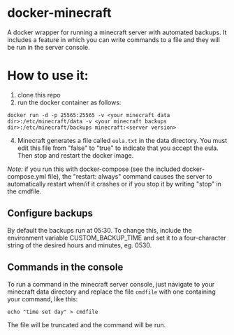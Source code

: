 # docker-minecraft
A docker wrapper for running a minecraft server with automated backups. It includes a feature in which you can write commands to a file and they will be run in the server console.

# How to use it:
1. clone this repo
2. run the docker container as follows:

`docker run -d -p 25565:25565 -v <your minecraft data dir>:/etc/minecraft/data -v <your minecraft backups dir>:/etc/minecraft/backups minecraft:<server version>`

4. Minecraft generates a file called `eula.txt` in the data directory.  You must edit this file from "false" to "true" to indicate that you accept the eula.  Then stop and restart the docker image.

*Note:* if you run this with docker-compose (see the included docker-compose.yml file), the "restart: always" command causes the server to automatically restart when/if it crashes or if you stop it by writing "stop" in the cmdfile.

## Configure backups
By default the backups run at 05:30.  To change this, include the environment variable CUSTOM_BACKUP_TIME and set it to a four-character string of the desired hours and minutes, eg. 0530.

## Commands in the console
To run a command in the minecraft server console, just navigate to your minecraft data directory and replace the file `cmdfile` with one containing your command, like this:

`echo "time set day" > cmdfile`

The file will be truncated and the command will be run.
